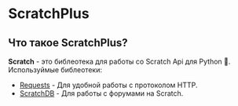 # ScratchPlus
## Что такое ScratchPlus?
**Scratch** - это библеотека для работы со Scratch Api для Python :snake:.
Используймые библеотеки:
- [Requests](github.com/psf/requests) - Для удобной работы с протоколом HTTP.
- [ScratchDB](https://scratchdb.lefty.one/) - Для работы с форумами на Scratch.

